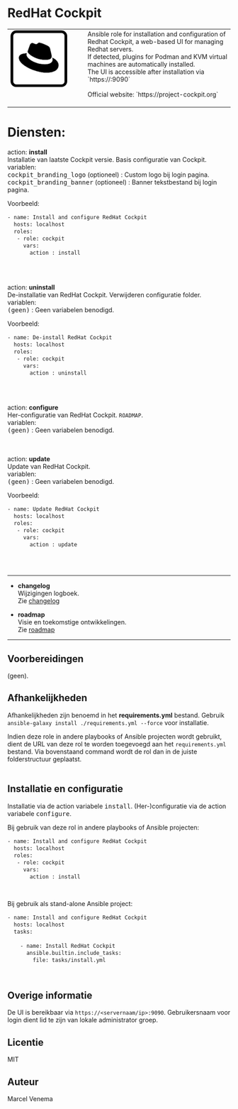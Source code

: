 # RedHat Cockpit

<table border="0">
  <tr>
    <td width="160px" valign="top"><img src="media/icon_cockpit.png" align="left" height="128" width="128" /></td>
    <td>Ansible role for installation and configuration of Redhat Cockpit, a web-based UI for managing Redhat servers.<br/> 
        If detected, plugins for Podman and KVM virtual machines are automatically installed.<br/>
        The UI is accessible after installation via `https://<servername/ip>:9090`<br/>
        <br/>
        Official website: `https://project-cockpit.org`<br/>
        <br/>
    </td>
  </tr>
</table>

# Diensten:


action: **install**<br/>
Installatie van laatste Cockpit versie. Basis configuratie van Cockpit.<br/>
variablen:<br/>
<kbd>cockpit_branding_logo</kbd> (optioneel) : Custom logo bij login pagina.<br/>
<kbd>cockpit_branding_banner</kbd> (optioneel) : Banner tekstbestand bij login pagina.<br/>

Voorbeeld:
```
- name: Install and configure RedHat Cockpit
  hosts: localhost
  roles:
   - role: cockpit
     vars:
       action : install
```
<br/>
<br/>


action: **uninstall**<br/>
De-installatie van RedHat Cockpit. Verwijderen configuratie folder.<br/>
variablen:<br/>
<kbd>(geen)</kbd> : Geen variabelen benodigd.<br/>

Voorbeeld:
```
- name: De-install RedHat Cockpit
  hosts: localhost
  roles:
   - role: cockpit
     vars:
       action : uninstall
```
<br/>
<br/>


action: **configure**<br/>
Her-configuratie van RedHat Cockpit. `ROADMAP`.<br/>
variablen:<br/>
<kbd>(geen)</kbd> : Geen variabelen benodigd.<br/>
<br/>
<br/>


action: **update**<br/>
Update van RedHat Cockpit.<br/>
variablen:<br/>
<kbd>(geen)</kbd> : Geen variabelen benodigd.<br/>

Voorbeeld:
```
- name: Update RedHat Cockpit
  hosts: localhost
  roles:
   - role: cockpit
     vars:
       action : update
```
<br/>
<br/>

***

- **changelog**<br/>
  Wijzigingen logboek.<br/>
  Zie [changelog](CHANGELOG.md)<br/>



- **roadmap**<br/>
  Visie en toekomstige ontwikkelingen.<br/>
  Zie [roadmap](ROADMAP.md)<br/>

***

## Voorbereidingen
(geen).<br/>


## Afhankelijkheden
Afhankelijkheden zijn benoemd in het **requirements.yml** bestand. Gebruik `ansible-galaxy install ./requirements.yml --force` voor installatie.<br/>

Indien deze role in andere playbooks of Ansible projecten wordt gebruikt, dient de URL van deze rol te worden toegevoegd aan het `requirements.yml` bestand. Via bovenstaand command wordt de rol dan in de juiste folderstructuur geplaatst.<br/>
<br/>

## Installatie en configuratie
Installatie via de action variabele <kbd>install</kbd>. (Her-)configuratie via de action variabele <kbd>configure</kbd>.<br/>

Bij gebruik van deze rol in andere playbooks of Ansible projecten:<br/>
```
- name: Install and configure RedHat Cockpit
  hosts: localhost
  roles:
   - role: cockpit
     vars:
       action : install
```
<br/>

Bij gebruik als stand-alone Ansible project:<br/>
```
- name: Install and configure RedHat Cockpit
  hosts: localhost
  tasks:

    - name: Install RedHat Cockpit
      ansible.builtin.include_tasks:
        file: tasks/install.yml
```
<br/>


## Overige informatie
De UI is bereikbaar via `https://<servernaam/ip>:9090`. Gebruikersnaam voor login dient lid te zijn van lokale administrator groep. 


## Licentie
MIT


## Auteur
Marcel Venema

